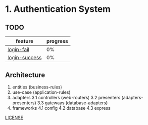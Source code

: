 # 1. Authentication System

## TODO

| feature                                         | progress |
| ----------------------------------------------- | -------- |
| [login-fail](doc/auth/login-fail-flow.md)       | 0%       |
| [login-success](doc/auth/login-success-flow.md) | 0%       |

## Architecture

1. entities (business-rules)
2. use-case (application-rules)
3. adapters
   3.1 controllers (web-routers)
   3.2 presenters (adapters-presenters)
   3.3 gateways (database-adapters)
4. frameworks
   4.1 config
   4.2 database
   4.3 express

[LICENSE](LICENSE)
